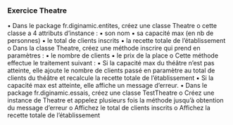### Exercice Theatre
•    Dans le package fr.diginamic.entites, créez une classe Theatre
o  cette classe a 4 attributs d’instance : 
▪   son nom
▪   sa capacité max (en nb de personnes)
▪   le total de clients inscrits
▪   la recette totale de l’établissement
o  Dans la classe Theatre, créez une méthode inscrire qui prend en paramètres :
▪   le nombre de clients
▪   le prix de la place
o  Cette méthode effectue le traitement suivant :
▪ Si la capacité max du théâtre n’est pas atteinte, elle ajoute le nombre de clients passé en paramètre au total de clients du théâtre et recalcule la recette totale de l’établissement
▪   Si la capacité max est atteinte, elle affiche un message d’erreur.
•    Dans le package fr.diginamic.essais, créez une classe TestTheatre
o  Créez une instance de Theatre et appelez plusieurs fois la méthode jusqu’à obtention du message d’erreur
o  Affichez le total de clients inscrits
o  Affichez la recette totale de l’établissement